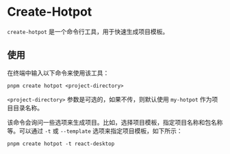 # Create-Hotpot

`create-hotpot` 是一个命令行工具，用于快速生成项目模板。

## 使用

在终端中输入以下命令来使用该工具：

```
pnpm create hotpot <project-directory>
```

`<project-directory>` 参数是可选的，如果不传，则默认使用 `my-hotpot` 作为项目目录名称。

该命令会询问一些选项来生成项目。比如，选择项目模板，指定项目名称和包名称等。可以通过 `-t` 或 `--template` 选项来指定项目模板，如下所示：

```
pnpm create hotpot -t react-desktop
```

